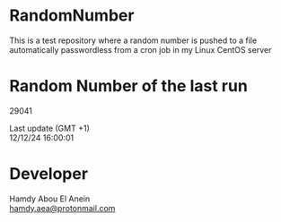 # RandomNumber    
This is a test repository where a random number is pushed to a file automatically passwordless from a cron job in my Linux CentOS server    
# Random Number of the last run   
29041
      
Last update (GMT +1)    
12/12/24 16:00:01
# Developer    
Hamdy Abou El Anein   
hamdy.aea@protonmail.com
